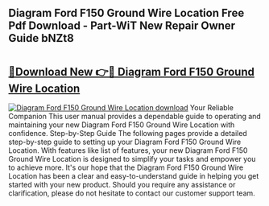 ## Diagram Ford F150 Ground Wire Location Free Pdf Download - Part-WiT New Repair Owner Guide bNZt8

# <h2><a href="http://dfmuihs.blite.top/?on=Diagram+Ford+F150+Ground+Wire+Location">🔗Download New 👉🔴 Diagram Ford F150 Ground Wire Location</a></h2>

[![Diagram Ford F150 Ground Wire Location download](https://i.imgur.com/lujVjoI.png)](http://dfmuihs.blite.top/?on=Diagram+Ford+F150+Ground+Wire+Location)
Your Reliable Companion This user manual provides a dependable guide to operating and maintaining your new Diagram Ford F150 Ground Wire Location with confidence. Step-by-Step Guide The following pages provide a detailed step-by-step guide to setting up your Diagram Ford F150 Ground Wire Location. With features like list of features, your new Diagram Ford F150 Ground Wire Location is designed to simplify your tasks and empower you to achieve more. It's our hope that the Diagram Ford F150 Ground Wire Location has been a clear and easy-to-understand guide in helping you get started with your new product. Should you require any assistance or clarification, please do not hesitate to contact our customer support team.
